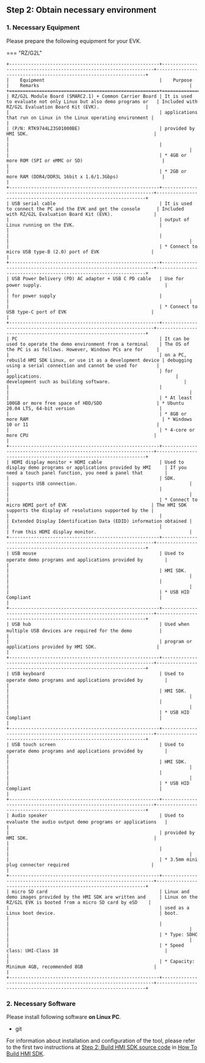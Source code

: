 ## Step 2: Obtain necessary environment

### 1. Necessary Equipment

Please prepare the following equipment for your EVK.

=== "RZ/G2L"

    +-------------------------------------------------------+-------------------------------------------------------------------+------------------------------------------------------------------+
    |    Equipment                                          |    Purpose                                                        |    Remarks                                                       |
    +=======================================================+===================================================================+==================================================================+
    | RZ/G2L Module Board (SMARC2.1) + Common Carrier Board | It is used to evaluate not only Linux but also demo programs or   | Included with RZ/G2L Evaluation Board Kit (EVK).                 |
    |                                                       | applications that run on Linux in the Linux operating environment |                                                                  |
    | (P/N: RTK9744L23S01000BE)                             | provided by HMI SDK.                                              |                                                                  |
    |                                                       |                                                                   |                                                                  |
    |                                                       | * 4GB or more ROM (SPI or eMMC or SD)                             |                                                                  |
    |                                                       | * 2GB or more RAM (DDR4/DDR3L 16bit x 1.6/1.3Gbps)                |                                                                  |
    +-------------------------------------------------------+-------------------------------------------------------------------+------------------------------------------------------------------+
    | USB serial cable                                      | It is used to connect the PC and the EVK and get the console      | Included   with RZ/G2L Evaluation Board Kit (EVK).               |
    |                                                       | output of Linux running on the EVK.                               |                                                                  |
    |                                                       |                                                                   |                                                                  |
    |                                                       | * Connect to micro USB type-B (2.0) port of EVK                   |                                                                  |
    +-------------------------------------------------------+-------------------------------------------------------------------+------------------------------------------------------------------+
    | USB Power Delivery (PD) AC adapter + USB C PD cable   | Use for power supply.                                             | 　                                                                |
    | for power supply                                      |                                                                   |                                                                  |
    |                                                       | * Connect to USB type-C port of EVK                               |                                                                  |
    +-------------------------------------------------------+-------------------------------------------------------------------+------------------------------------------------------------------+
    | PC                                                    | It can be used to operate the demo environment from a terminal    | The OS of the PC is as follows. However, Windows PCs are for     |
    |                                                       | on a PC, rebuild HMI SDK Linux, or use it as a development device | debugging using a serial connection and cannot be used for       |
    |                                                       | for applications.                                                 | development such as building software.                           |
    |                                                       |                                                                   |                                                                  |
    |                                                       | * At least 100GB or more free space of HDD/SDD                    | * Ubuntu 20.04 LTS, 64-bit version                               |
    |                                                       | * 8GB or more RAM                                                 | * Windows 10 or 11                                               |
    |                                                       | * 4-core or more CPU                                              |                                                                  |
    +-------------------------------------------------------+-------------------------------------------------------------------+------------------------------------------------------------------+
    | HDMI display monitor + HDMI cable                     | Used to display demo programs or applications provided by HMI     | If you need a touch panel function, you need a panel that        |
    |                                                       | SDK.                                                              | supports USB connection.                                         |
    |                                                       |                                                                   |                                                                  |
    |                                                       | * Connect to micro HDMI port of EVK                               | The HMI SDK supports the display of resolutions supported by the |
    |                                                       |                                                                   | Extended Display Identification Data (EDID) information obtained |
    |                                                       |                                                                   | from this HDMI display monitor.                                  |
    +-------------------------------------------------------+-------------------------------------------------------------------+------------------------------------------------------------------+
    | USB mouse                                             | Used to operate demo programs and applications provided by        | 　                                                                |
    |                                                       | HMI SDK.                                                          |                                                                  |
    |                                                       |                                                                   |                                                                  |
    |                                                       | * USB HID Compliant                                               |                                                                  |
    +-------------------------------------------------------+-------------------------------------------------------------------+------------------------------------------------------------------+
    | USB hub                                               | Used when multiple USB devices are required for the demo          | 　                                                                |
    |                                                       | program or applications provided by HMI SDK.                      |                                                                  |
    +-------------------------------------------------------+-------------------------------------------------------------------+------------------------------------------------------------------+
    | USB keyboard                                          | Used to operate demo programs and applications provided by        | 　                                                                |
    |                                                       | HMI SDK.                                                          |                                                                  |
    |                                                       |                                                                   |                                                                  |
    |                                                       | * USB HID Compliant                                               |                                                                  |
    +-------------------------------------------------------+-------------------------------------------------------------------+------------------------------------------------------------------+
    | USB touch screen                                      | Used to operate demo programs and applications provided by        | 　                                                                |
    |                                                       | HMI SDK.                                                          |                                                                  |
    |                                                       |                                                                   |                                                                  |
    |                                                       | * USB HID Compliant                                               |                                                                  |
    +-------------------------------------------------------+-------------------------------------------------------------------+------------------------------------------------------------------+
    | Audio speaker                                         | Used to evaluate the audio output demo programs or applications   | 　                                                                |
    |                                                       | provided by HMI SDK.                                              |                                                                  |
    |                                                       |                                                                   |                                                                  |
    |                                                       | * 3.5mm mini plug connector required                              |                                                                  |
    +-------------------------------------------------------+-------------------------------------------------------------------+------------------------------------------------------------------+
    | micro SD card                                         | Linux and demo images provided by the HMI SDK are written and     | Linux on the RZ/G2L EVK is booted from a micro SD card by eSD    |
    |                                                       | used as a Linux boot device.                                      | boot.                                                            |
    |                                                       |                                                                   |                                                                  |
    |                                                       | * Type: SDHC                                                      |                                                                  |
    |                                                       | * Speed class: UHI-Class 10                                       |                                                                  |
    |                                                       | * Capacity: Minimum 4GB, recommended 8GB                          |                                                                  |
    +-------------------------------------------------------+-------------------------------------------------------------------+------------------------------------------------------------------+

### 2. Necessary Software

Please install following software **on Linux PC**.

* git

For information about installation and configuration of the tool, please refer to the first two instructions at [Step 2: Build HMI SDK source code](../how_to_build_hmi_sdk/#step-2-build-hmi-sdk-source-code) in [How To Build HMI SDK](../how_to_build_hmi_sdk/#how-to-build-hmi-sdk).

